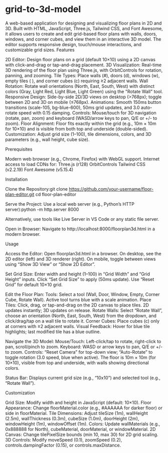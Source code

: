# grid-to-3d-model
A web-based application for designing and visualizing floor plans in 2D and 3D. Built with HTML, JavaScript, Three.js, Tailwind CSS, and Font Awesome, it allows users to create and edit grid-based floor plans with walls, doors, windows, and corner cubes, and view them in an interactive 3D model. The editor supports responsive design, touch/mouse interactions, and customizable grid sizes.
Features

2D Editor: Design floor plans on a grid (default 10×10) using a 2D canvas with click-and-drag or tap-and-drag placement.
3D Visualization: Real-time 3D rendering of the floor plan using Three.js, with OrbitControls for rotation, panning, and zooming.
Tile Types: Place walls (#), doors (d), windows (w), empty tiles ( ), and corner cubes (c) requiring ≥2 adjacent walls.
Wall Rotation: Rotate wall orientations (North, East, South, West) with distinct colors (Gray, Light Red, Light Blue, Light Green) using the "Rotate Wall" tool.
Responsive Design: Side-by-side 2D/3D views on desktop (>768px); toggle between 2D and 3D on mobile (≤768px).
Animations: Smooth 150ms button transitions (scale-105, bg-blue-600), 50ms grid updates, and 3.0 auto-rotate speed with 0.15 damping.
Controls: Mouse/touch for 3D navigation (rotate, pan, zoom) and keyboard (WASD/arrow keys to pan, Q/E or +/- to zoom).
Floor Alignment: Floor fits exactly within the grid (e.g., 10m × 10m for 10×10) and is visible from both top and underside (double-sided).
Customization: Adjust grid size (1–100), tile dimensions, colors, and 3D parameters (e.g., wall height, cube size).

Prerequisites

Modern web browser (e.g., Chrome, Firefox) with WebGL support.
Internet access to load CDNs for:
Three.js (r128)
OrbitControls
Tailwind CSS (v2.2.19)
Font Awesome (v5.15.4)



Installation

Clone the Repository:git clone https://github.com/your-username/floor-plan-editor.git
cd floor-plan-editor


Serve the Project:
Use a local web server (e.g., Python’s HTTP server):python -m http.server 8000


Alternatively, use tools like Live Server in VS Code or any static file server.


Open in Browser:
Navigate to http://localhost:8000/floorplan3d.html in a modern browser.



Usage

Access the Editor:
Open floorplan3d.html in a browser. On desktop, see the 2D editor (left) and 3D renderer (right). On mobile, toggle between views using “Show 3D View” or “Show 2D Editor”.


Set Grid Size:
Enter width and height (1–100) in “Grid Width” and “Grid Height” inputs.
Click “Set Grid Size” to apply (50ms update). Use “Reset Grid” for default 10×10 grid.


Edit the Floor Plan:
Tools: Select a tool (Wall, Door, Window, Empty, Corner Cube, Rotate Wall). Active tool turns blue with a scale animation.
Place Tiles: Click, drag, or tap-and-drag on the 2D canvas to place tiles. 2D updates instantly; 3D updates on release.
Rotate Walls: Select “Rotate Wall”, choose an orientation (North, East, South, West) from the dropdown, and click/drag/tap on a wall tile to rotate it.
Corner Cubes: Place cubes (c) only at corners with ≥2 adjacent walls.
Visual Feedback: Hover for blue tile highlights; last modified tile has a blue outline.


Navigate the 3D Model:
Mouse/Touch: Left-click/tap to rotate, right-click to pan, scroll/pinch to zoom.
Keyboard: WASD or arrow keys to pan, Q/E or +/- to zoom.
Controls: “Reset Camera” for top-down view; “Auto-Rotate” to toggle rotation (3.0 speed, blue when active).
The floor is 10m × 10m (for 10×10), visible from top and underside, with walls showing directional colors.


Status Bar: Displays current grid size (e.g., “10x10”) and selected tool (e.g., “Rotate Wall”).

Customization

Grid Size: Modify width and height in JavaScript (default: 10×10).
Floor Appearance: Change floorMaterial.color (e.g., #AAAAAA for darker floor) or side in floorMaterial.
Tile Dimensions: Adjust tileSize (1m), wallHeight (2.5m), wallThickness (0.3m), cubeSize (1.0m), doorHeight (2m), windowHeight (1m), windowOffset (1m).
Colors: Update wallMaterials (e.g., 0x888888 for North), cubeMaterial, doorMaterial, or windowMaterial.
2D Canvas: Change tilePixelSize bounds (min 10, max 30) for 2D grid scaling.
3D Controls: Modify moveSpeed (0.1), zoomSpeed (0.2), controls.dampingFactor (0.15), or controls.maxDistance.
